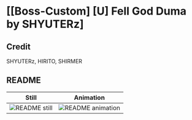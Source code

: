 # [\[Boss-Custom\] \[U\] Fell God Duma by SHYUTERz]

## Credit

SHYUTERz, HIRITO, SHIRMER
	
## README

| Still | Animation |
| :---: | :-------: |
| ![README still](./README_000.png) | ![README animation](./README.gif) |
